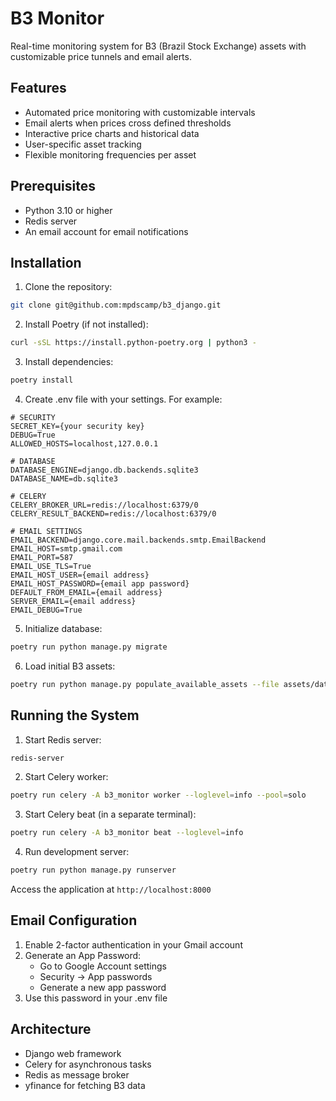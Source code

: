 # B3 Monitor

Real-time monitoring system for B3 (Brazil Stock Exchange) assets with customizable price tunnels and email alerts.

## Features

- Automated price monitoring with customizable intervals
- Email alerts when prices cross defined thresholds
- Interactive price charts and historical data
- User-specific asset tracking
- Flexible monitoring frequencies per asset

## Prerequisites

- Python 3.10 or higher
- Redis server
- An email account for email notifications

## Installation

1. Clone the repository:
```bash
git clone git@github.com:mpdscamp/b3_django.git
```

2. Install Poetry (if not installed):
```bash
curl -sSL https://install.python-poetry.org | python3 -
```

3. Install dependencies:
```bash
poetry install
```

4. Create .env file with your settings. For example:
```
# SECURITY
SECRET_KEY={your security key}
DEBUG=True
ALLOWED_HOSTS=localhost,127.0.0.1

# DATABASE
DATABASE_ENGINE=django.db.backends.sqlite3
DATABASE_NAME=db.sqlite3

# CELERY
CELERY_BROKER_URL=redis://localhost:6379/0
CELERY_RESULT_BACKEND=redis://localhost:6379/0

# EMAIL SETTINGS
EMAIL_BACKEND=django.core.mail.backends.smtp.EmailBackend
EMAIL_HOST=smtp.gmail.com
EMAIL_PORT=587
EMAIL_USE_TLS=True
EMAIL_HOST_USER={email address}
EMAIL_HOST_PASSWORD={email app password}
DEFAULT_FROM_EMAIL={email address}
SERVER_EMAIL={email address}
EMAIL_DEBUG=True

```

5. Initialize database:
```bash
poetry run python manage.py migrate
```

6. Load initial B3 assets:
```bash
poetry run python manage.py populate_available_assets --file assets/data/b3_tickers.csv
```

## Running the System

1. Start Redis server:
```bash
redis-server
```

2. Start Celery worker:
```bash
poetry run celery -A b3_monitor worker --loglevel=info --pool=solo
```

3. Start Celery beat (in a separate terminal):
```bash
poetry run celery -A b3_monitor beat --loglevel=info
```

4. Run development server:
```bash
poetry run python manage.py runserver
```

Access the application at `http://localhost:8000`

## Email Configuration

1. Enable 2-factor authentication in your Gmail account
2. Generate an App Password:
   - Go to Google Account settings
   - Security → App passwords
   - Generate a new app password
3. Use this password in your .env file

## Architecture

- Django web framework
- Celery for asynchronous tasks
- Redis as message broker
- yfinance for fetching B3 data
